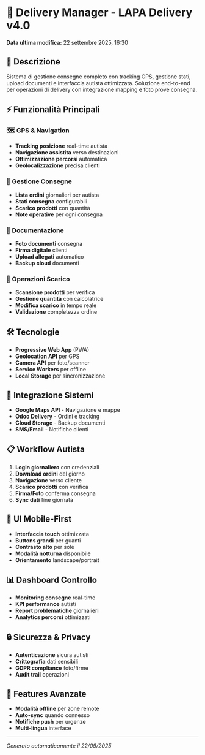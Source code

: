 # 🚚 Delivery Manager - LAPA Delivery v4.0

**Data ultima modifica:** 22 settembre 2025, 16:30

## 🎯 Descrizione
Sistema di gestione consegne completo con tracking GPS, gestione stati, upload documenti e interfaccia autista ottimizzata. Soluzione end-to-end per operazioni di delivery con integrazione mapping e foto prove consegna.

## ⚡ Funzionalità Principali

### 🗺️ GPS & Navigation
- **Tracking posizione** real-time autista
- **Navigazione assistita** verso destinazioni
- **Ottimizzazione percorsi** automatica
- **Geolocalizzazione** precisa clienti

### 📱 Gestione Consegne
- **Lista ordini** giornalieri per autista
- **Stati consegna** configurabili
- **Scarico prodotti** con quantità
- **Note operative** per ogni consegna

### 📸 Documentazione
- **Foto documenti** consegna
- **Firma digitale** clienti
- **Upload allegati** automatico
- **Backup cloud** documenti

### 🚛 Operazioni Scarico
- **Scansione prodotti** per verifica
- **Gestione quantità** con calcolatrice
- **Modifica scarico** in tempo reale
- **Validazione** completezza ordine

## 🛠️ Tecnologie
- **Progressive Web App** (PWA)
- **Geolocation API** per GPS
- **Camera API** per foto/scanner
- **Service Workers** per offline
- **Local Storage** per sincronizzazione

## 🔌 Integrazione Sistemi
- **Google Maps API** - Navigazione e mappe
- **Odoo Delivery** - Ordini e tracking
- **Cloud Storage** - Backup documenti
- **SMS/Email** - Notifiche clienti

## 📋 Workflow Autista
1. **Login giornaliero** con credenziali
2. **Download ordini** del giorno
3. **Navigazione** verso cliente
4. **Scarico prodotti** con verifica
5. **Firma/Foto** conferma consegna
6. **Sync dati** fine giornata

## 🎨 UI Mobile-First
- **Interfaccia touch** ottimizzata
- **Buttons grandi** per guanti
- **Contrasto alto** per sole
- **Modalità notturna** disponibile
- **Orientamento** landscape/portrait

## 📊 Dashboard Controllo
- **Monitoring consegne** real-time
- **KPI performance** autisti
- **Report problematiche** giornalieri
- **Analytics percorsi** ottimizzati

## 🔒 Sicurezza & Privacy
- **Autenticazione** sicura autisti
- **Crittografia** dati sensibili
- **GDPR compliance** foto/firme
- **Audit trail** operazioni

## 🌟 Features Avanzate
- **Modalità offline** per zone remote
- **Auto-sync** quando connesso
- **Notifiche push** per urgenze
- **Multi-lingua** interface

---
*Generato automaticamente il 22/09/2025*